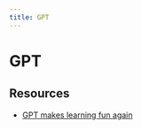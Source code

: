 ```yaml
---
title: GPT
---
```


# GPT

## Resources

- [GPT makes learning fun again](https://www.vipshek.com/blog/gpt-learning)
